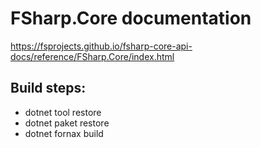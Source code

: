 # FSharp.Core documentation

https://fsprojects.github.io/fsharp-core-api-docs/reference/FSharp.Core/index.html

## Build steps:

* dotnet tool restore
* dotnet paket restore
* dotnet fornax build
